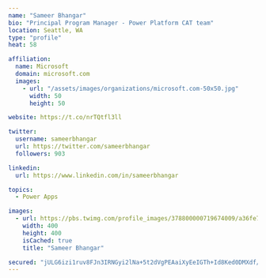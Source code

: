 ```yaml
---
name: "Sameer Bhangar"
bio: "Principal Program Manager - Power Platform CAT team"
location: Seattle, WA
type: "profile"
heat: 58

affiliation:
  name: Microsoft
  domain: microsoft.com
  images:
    - url: "/assets/images/organizations/microsoft.com-50x50.jpg"
      width: 50
      height: 50

website: https://t.co/nrTQtfl3ll

twitter:
  username: sameerbhangar
  url: https://twitter.com/sameerbhangar
  followers: 903

linkedin:
  url: https://www.linkedin.com/in/sameerbhangar

topics:
  - Power Apps

images:
  - url: https://pbs.twimg.com/profile_images/378800000719674009/a36fe7ddfab1778b76e5793772e43798_400x400.jpeg
    width: 400
    height: 400
    isCached: true
    title: "Sameer Bhangar"

secured: "jULG6izi1ruv8FJn3IRNGyi2lNa+5t2dVgPEAaiXyEeIGTh+Id8Ked0DMXdf/7L6EtZLYd8BBEQJrhE3nHweHEJ+umWKVpIrRB6KD8GT8bO6eTgzRGUUA3nNkw5X9uNb0xzDyWdHh0RZcC5qITQsaSSZo5rE/5p+XfIMSBj7BvIFI1kq0yTY1/vc/MpMRrgjuA63HgNAWbSsZgOdfMqdmSRjHrYsuUG4zuhbvR1+iYVWG5SuN9yiz5eueU7dViv404afeS4nXgpH2FDcUPeLyJ8onv//3MM5fazjS9opiRjy2A0nRpngnsgUGmvjZZfulLzxaSuJpLTkWfbdXgkp63RFIgdnKx+iaiREC2hkKIZYsXICTAJSglIc5s/Yfc8kGla1kgRh2kXwU6etpL6/nQ==;bUGrAmDVQnxP6rIa96HMwQ=="
---
```


